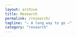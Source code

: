 ```yaml
---
layout: archive
title: Research
permalink: /research/
tagline: "— A long way to go —"
category: "research"
---
```

